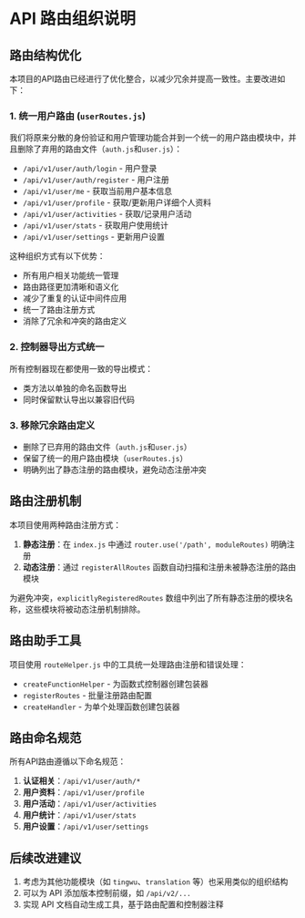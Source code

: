 # API 路由组织说明

## 路由结构优化

本项目的API路由已经进行了优化整合，以减少冗余并提高一致性。主要改进如下：

### 1. 统一用户路由 (`userRoutes.js`)

我们将原来分散的身份验证和用户管理功能合并到一个统一的用户路由模块中，并且删除了弃用的路由文件（`auth.js`和`user.js`）：

- `/api/v1/user/auth/login` - 用户登录 
- `/api/v1/user/auth/register` - 用户注册
- `/api/v1/user/me` - 获取当前用户基本信息
- `/api/v1/user/profile` - 获取/更新用户详细个人资料
- `/api/v1/user/activities` - 获取/记录用户活动
- `/api/v1/user/stats` - 获取用户使用统计
- `/api/v1/user/settings` - 更新用户设置

这种组织方式有以下优势：
- 所有用户相关功能统一管理
- 路由路径更加清晰和语义化
- 减少了重复的认证中间件应用
- 统一了路由注册方式
- 消除了冗余和冲突的路由定义

### 2. 控制器导出方式统一

所有控制器现在都使用一致的导出模式：
- 类方法以单独的命名函数导出
- 同时保留默认导出以兼容旧代码

### 3. 移除冗余路由定义

- 删除了已弃用的路由文件（`auth.js`和`user.js`）
- 保留了统一的用户路由模块（`userRoutes.js`）
- 明确列出了静态注册的路由模块，避免动态注册冲突

## 路由注册机制

本项目使用两种路由注册方式：

1. **静态注册**：在 `index.js` 中通过 `router.use('/path', moduleRoutes)` 明确注册
2. **动态注册**：通过 `registerAllRoutes` 函数自动扫描和注册未被静态注册的路由模块

为避免冲突，`explicitlyRegisteredRoutes` 数组中列出了所有静态注册的模块名称，这些模块将被动态注册机制排除。

## 路由助手工具

项目使用 `routeHelper.js` 中的工具统一处理路由注册和错误处理：

- `createFunctionHelper` - 为函数式控制器创建包装器
- `registerRoutes` - 批量注册路由配置
- `createHandler` - 为单个处理函数创建包装器

## 路由命名规范

所有API路由遵循以下命名规范：

1. **认证相关**：`/api/v1/user/auth/*`
2. **用户资料**：`/api/v1/user/profile`
3. **用户活动**：`/api/v1/user/activities` 
4. **用户统计**：`/api/v1/user/stats`
5. **用户设置**：`/api/v1/user/settings`

## 后续改进建议

1. 考虑为其他功能模块（如 `tingwu`、`translation` 等）也采用类似的组织结构
2. 可以为 API 添加版本控制前缀，如 `/api/v2/...` 
3. 实现 API 文档自动生成工具，基于路由配置和控制器注释 